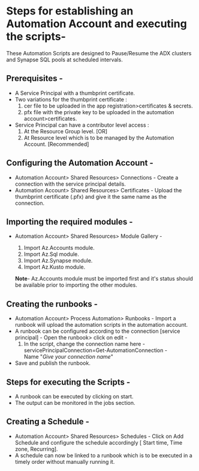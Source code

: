 # Steps for establishing an Automation Account and executing the scripts-
These Automation Scripts are designed to Pause/Resume the ADX clusters and Synapse SQL pools at scheduled intervals.

## Prerequisites -

- A Service Principal with a thumbprint certificate.
- Two variations for the thumbprint certificate :
	1. cer file to be uploaded in the app registration>certificates & secrets.
	2. pfx file with the private key to be uploaded in the automation account>certificates.
- Service Principal can have a contributor level access :
	1. At the Resource Group level. [OR]
	2. At Resource level which is to be managed by the Automation Account. [Recommended]
	
## Configuring the Automation Account -

- Automation Account> Shared Resources> Connections - 
		 Create a connection with the service principal details.
- Automation Account> Shared Resources> Certificates -
		 Upload the thumbprint certificate (.pfx) and give it the same name as the connection.
	
## Importing the required modules - 

- Automation Account> Shared Resources> Module Gallery -
	1. Import Az.Accounts module.
	2. Import Az.Sql module.
	3. Import Az.Synapse module.
	4. Import Az.Kusto module.
     
	**Note**- Az.Accounts module must be imported first and it's status should be available prior to importing the other modules.
	
## Creating the runbooks -

- Automation Account> Process Automation> Runbooks -
	 Import a runbook will upload the automation scripts in the automation account.
- A runbook can be configured according to the connection [service principal] -
	 Open the runbook> click on edit -
	1. In the script, change the connection name here -
	     servicePrincipalConnection=Get-AutomationConnection -Name "_Give your connection name_"
- Save and publish the runbook.

## Steps for executing the Scripts -

- A runbook can be executed by clicking on start.
- The output can be monitored in the jobs section.

## Creating a Schedule -

- Automation Account> Shared Resources> Schedules -
      Click on Add Schedule and configure the schedule accordingly [ Start time, Time zone, Recurring].
- A schedule can now be linked to a runbook which is to be executed in a timely order without manually running it.
